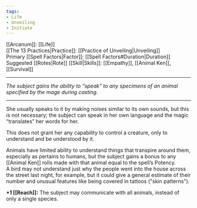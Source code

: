 ```yaml
---
tags:
- Life
- Unveiling
- Initiate
---
```


[[Arcanum]]: [[Life]]\
[[The 13 Practices|Practice]]: [[Practice of Unveiling|Unveiling]]\
Primary [[Spell Factors|Factor]]: [[Spell Factors#Duration|Duration]]\
Suggested [[Rotes|Rote]] [[Skill|Skills]]: [[Empathy]], [[Animal Ken]], [[Survival]]

---

_The subject gains the ability to “speak” to any specimens of an animal specified by the mage during casting._

---

She usually speaks to it by making noises similar to its own sounds, but this is not necessary; the subject can speak in her own language and the magic “translates” her words for her.

This does not grant her any capability to control a creature, only to understand and be understood by it.

Animals have limited ability to understand things that transpire around them, especially as pertains to humans, but the subject gains a bonus to any [[Animal Ken]] rolls made with that animal equal to the spell’s Potency.\
A bird may not understand just why the people went into the house across the street last night, for example, but it could give a general estimate of their number and unusual features like being covered in tattoos ("skin patterns").

**+1 [[Reach]]:** The subject may communicate with all animals, instead of only a single species.
